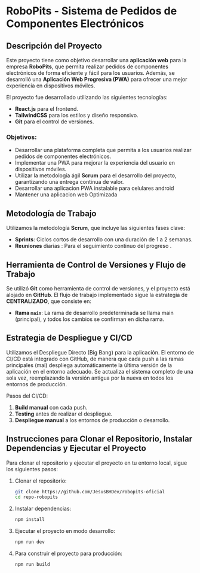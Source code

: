 # RoboPits - Sistema de Pedidos de Componentes Electrónicos

## Descripción del Proyecto

Este proyecto tiene como objetivo desarrollar una **aplicación web** para la empresa **RoboPits**, que permita realizar pedidos de componentes electrónicos de forma eficiente y fácil para los usuarios. Además, se desarrolló una **Aplicación Web Progresiva (PWA)** para ofrecer una mejor experiencia en dispositivos móviles.

El proyecto fue desarrollado utilizando las siguientes tecnologías:

- **React.js** para el frontend.
- **TailwindCSS** para los estilos y diseño responsivo.
- **Git** para el control de versiones.

### Objetivos:

- Desarrollar una plataforma completa que permita a los usuarios realizar pedidos de componentes electrónicos.
- Implementar una PWA para mejorar la experiencia del usuario en dispositivos móviles.
- Utilizar la metodología ágil **Scrum** para el desarrollo del proyecto, garantizando una entrega continua de valor.
- Desarrollar una aplicacion PWA instalable para celulares android
- Mantener una aplicacion web Optimizada

## Metodología de Trabajo

Utilizamos la metodología **Scrum**, que incluye las siguientes fases clave:

- **Sprints**: Ciclos cortos de desarrollo con una duración de 1 a 2 semanas.
- **Reuniones** diarias : Para el seguimiento continuo del progreso .

## Herramienta de Control de Versiones y Flujo de Trabajo

Se utilizó **Git** como herramienta de control de versiones, y el proyecto está alojado en **GitHub**. El flujo de trabajo implementado sigue la estrategia de **CENTRALIZADO**, que consiste en:

- **Rama `main`**: La rama de desarrollo predeterminada se llama main (principal), y todos los cambios se confirman en dicha rama.

## Estrategia de Despliegue y CI/CD

Utilizamos el Despliegue Directo (Big Bang) para la aplicación. El entorno de CI/CD está integrado con GitHub, de manera que cada push a las ramas principales (mai) despliega automáticamente la última versión de la aplicación en el entorno adecuado. Se actualiza el sistema completo de una sola vez, reemplazando la versión antigua por la nueva en todos los entornos de producción.

Pasos del CI/CD:

1. **Build manual** con cada push.
2. **Testing** antes de realizar el despliegue.
3. **Despliegue manual** a los entornos de producción o desarrollo.

## Instrucciones para Clonar el Repositorio, Instalar Dependencias y Ejecutar el Proyecto

Para clonar el repositorio y ejecutar el proyecto en tu entorno local, sigue los siguientes pasos:

1. Clonar el repositorio:

   ```bash
   git clone https://github.com/JesusBHDev/robopits-oficial
   cd repo-robopits
   ```

2. Instalar dependencias:

   ```bash
   npm install
   ```

3. Ejecutar el proyecto en modo desarrollo:

   ```bash
   npm run dev
   ```

4. Para construir el proyecto para producción:
   ```bash
   npm run build
   ```
